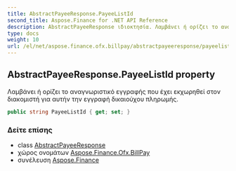 ```yaml
---
title: AbstractPayeeResponse.PayeeListId
second_title: Aspose.Finance for .NET API Reference
description: AbstractPayeeResponse ιδιοκτησία. Λαμβάνει ή ορίζει το αναγνωριστικό εγγραφής που έχει εκχωρηθεί στον διακομιστή για αυτήν την εγγραφή δικαιούχου πληρωμής.
type: docs
weight: 10
url: /el/net/aspose.finance.ofx.billpay/abstractpayeeresponse/payeelistid/
---
```

## AbstractPayeeResponse.PayeeListId property

Λαμβάνει ή ορίζει το αναγνωριστικό εγγραφής που έχει εκχωρηθεί στον διακομιστή για αυτήν την εγγραφή δικαιούχου πληρωμής.

```csharp
public string PayeeListId { get; set; }
```

### Δείτε επίσης

* class [AbstractPayeeResponse](../)
* χώρος ονομάτων [Aspose.Finance.Ofx.BillPay](../../abstractpayeeresponse/)
* συνέλευση [Aspose.Finance](../../../)


